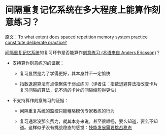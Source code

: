 # 间隔重复记忆系统在多大程度上能算作刻意练习？

原文：[To what extent does spaced repetition memory system practice constitute deliberate practice?](https://notes.andymatuschak.org/z2DFcZfqWxS8wd6ccX7WB7TvT6gVQtqS6GCCp)

[间隔重复记忆系统](https://notes.andymatuschak.org/z4eXdSMJFv2qVGXSUEKH4vdcHBrLHcFY1ZGfC)的复习环节是否能算作[刻意练习 (术语来自 Anders Ericsson)](https://notes.andymatuschak.org/z2duRd5eisRomSgxr88Semkgs15pgMRVVR5C)？

- 支持算作刻意练习的证据：

  - 复习显然是为了学得更好，其本身并不一定愉快

  - 指数退避算法有点像聚焦于弱点练习（译者注：指数退避算法指改变卡片复习间隔的算法，记不清的卡片的间隔缩短得更快）

- 不支持算作刻意练习的证据：

  - 间隔重复系统的监控只能粗略模仿专家教练的行为

  - 复习通常没那么费力，就其本身来说，甚至很顺畅，要么知道，要么不知道。这样似乎没有挑战稳态的感觉：[技能发展需要挑战稳态](https://notes.andymatuschak.org/z4V56SvpNAHuaWSkU9U319uTxqBppv1mRx3aE)